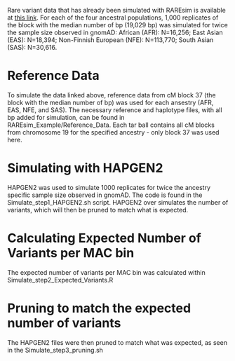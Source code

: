 Rare variant data that has already been simulated with RAREsim is available at [this link](https://drive.google.com/drive/folders/17UuAPYydEcj_chsfMLl3XDDlkhkoG1I3?usp=sharing). For each of the four ancestral populations, 1,000 replicates of the block with the median number of bp (19,029 bp) was simulated for twice the sample size observed in gnomAD: African (AFR): N=16,256; East Asian (EAS): N=18,394; Non-Finnish European (NFE): N=113,770; South Asian (SAS): N=30,616.

# Reference Data 
To simulate the data linked  above, reference data from cM block 37 (the block with the median number of bp) was used for each ansestry (AFR, EAS, NFE, and SAS). The necessary reference and haplotype files, with all bp added for simulation, can be found in RAREsim_Example/Reference_Data. Each tar ball contains all cM blocks from chromosome 19 for the specified ancestry - only block 37 was used here.

# Simulating with HAPGEN2
HAPGEN2 was used to simulate 1000 replicates for twice the ancestry specific sample size observed in gnomAD. The code is found in the Simulate_step1_HAPGEN2.sh script. HAPGEN2 over simulates the number of variants,  which will then be pruned to match what is expected.

# Calculating Expected Number of Variants per MAC bin
The expected number of variants per MAC bin was calculated within Simulate_step2_Expected_Variants.R

# Pruning to match the expected number of variants
The HAPGEN2 files were then pruned to match what was expected, as seen in the Simulate_step3_pruning.sh
